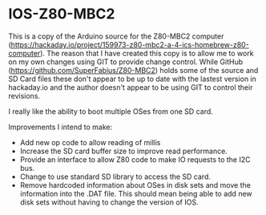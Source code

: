 # IOS-Z80-MBC2
This is a copy of the Arduino source for the Z80-MBC2 computer (https://hackaday.io/project/159973-z80-mbc2-a-4-ics-homebrew-z80-computer). The reason that I have created this copy is to allow me to work on my own changes using GIT to provide change control. While GitHub (https://github.com/SuperFabius/Z80-MBC2) holds some of the source and SD Card files these don't appear to be up to date with the lastest version in hackaday.io and the author doesn't appear to be using GIT to control their revisions.

I really like the ability to boot multiple OSes from one SD card.

Improvements I intend to make:
* Add new op code to allow reading of millis
* Increase the SD card buffer size to improve read performance.
* Provide an interface to allow Z80 code to make IO requests to the I2C bus.
* Change to use standard SD library to access the SD card.
* Remove hardcoded information about OSes in disk sets and move the information into the .DAT file. This should mean being able to add new disk sets without having to change the version of IOS.

